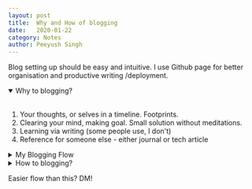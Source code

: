 ```yaml
---
layout: post
title:	Why and How of blogging
date:	2020-01-22
category: Notes
author:	Peeyush Singh
---
```


Blog setting up should be easy and intuitive. I use Github page for better organisation and productive writing /deployment.

<details open>
<summary>Why to blogging?</summary>
<br>
  
1. Your thoughts, or selves in a timeline. Footprints.
2. Clearing your mind, making goal. Small solution without meditations.
3. Learning via writing (some people use, I don't)
4. Reference for someone else - either journal or tech article
</details>


<details>
<summary>My Blogging Flow</summary>
<br>
  
1. Edit locally in word; save to one drive; upload to github. **Forever**
2. Central place for all blog entries. You can fast edit on cloud in case of mistake!
3. Almost no time to deploy. [check this](https://github.com/peeyushsrj/peeyushsrj.github.io/issues/9) 
4. Extensible - add Newsletter, comments, social linking, developing webpages etc.
  
</details>


<details>
<summary>How to blogging?</summary>
<br>
  
- [Low tech answer](https://docs.github.com/en/github/working-with-github-pages/setting-up-a-github-pages-site-with-jekyll)
- [High tech answer](https://github.com/danromero/clio#how-to-set-up) 😉
  
</details>

Easier flow than this? DM!

<!--

The first step for any effective growth/ development is organisation. You can find organisation everywhere, either in your home, your workplace, your managers, your project kanban etc. Organisation gives us a start and a path to walk. (walking or not is a choice subject to surroundings - see place where you [live](#)) -->

<!-- I can remember a time where the shift happens in my life, and I can remember a journaling system. A public journal is helpful for us to become more clear and our family or generations ahead.  -->

<!-- ### Diving it into tech  -->

<!-- Since working on devops for a long time, I've been practicing to automate things to the point of bare simplicity! Like just click and run - that easy!  -->

<!-- I have experimented with wordpress, drupal, ghost, dev.to and what’s so every , name it! Being in control makes me customize to any future requirements.  -->
<!-- 
These are common problems, and my common solutions for them.

1. Hosting problem - I want my blog to live forever with a domain name and back-end that is always there. -> Github
2. Easy deployment - I do not want to search around files and take time to re-think the whole process for deployment, when there is already drag and drop! - [Github pages powered with Jekyll](https://docs.github.com/en/github/working-with-github-pages/setting-up-a-github-pages-site-with-jekyll)
3. Framework with batteries - I want to just use RSS feed, or newsletter, or comments seamlessly. Above solution (2) still works here.

Thus I would usually write in google docs and paste into some files into my github repositroy. <br>
Bang, new blog! How fast, and efficent and natural.

*In long terms - blogging will always be positive sum game!* -->
